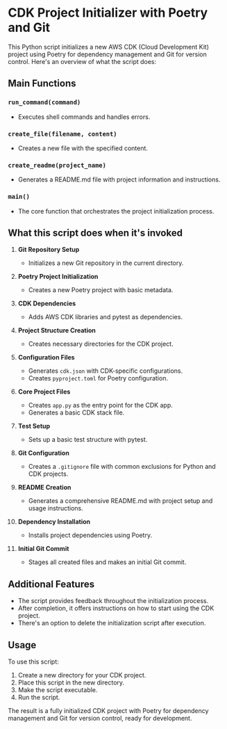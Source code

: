 # CDK Project Initializer with Poetry and Git

This Python script initializes a new AWS CDK (Cloud Development Kit) project using Poetry for dependency management and Git for version control. Here's an overview of what the script does:

## Main Functions

### `run_command(command)`
- Executes shell commands and handles errors.

### `create_file(filename, content)`
- Creates a new file with the specified content.

### `create_readme(project_name)`
- Generates a README.md file with project information and instructions.

### `main()`
- The core function that orchestrates the project initialization process.

## What this script does when it's invoked

1. **Git Repository Setup**
   - Initializes a new Git repository in the current directory.

2. **Poetry Project Initialization**
   - Creates a new Poetry project with basic metadata.

3. **CDK Dependencies**
   - Adds AWS CDK libraries and pytest as dependencies.

4. **Project Structure Creation**
   - Creates necessary directories for the CDK project.

5. **Configuration Files**
   - Generates `cdk.json` with CDK-specific configurations.
   - Creates `pyproject.toml` for Poetry configuration.

6. **Core Project Files**
   - Creates `app.py` as the entry point for the CDK app.
   - Generates a basic CDK stack file.

7. **Test Setup**
   - Sets up a basic test structure with pytest.

8. **Git Configuration**
   - Creates a `.gitignore` file with common exclusions for Python and CDK projects.

9. **README Creation**
   - Generates a comprehensive README.md with project setup and usage instructions.

10. **Dependency Installation**
    - Installs project dependencies using Poetry.

11. **Initial Git Commit**
    - Stages all created files and makes an initial Git commit.

## Additional Features

- The script provides feedback throughout the initialization process.
- After completion, it offers instructions on how to start using the CDK project.
- There's an option to delete the initialization script after execution.

## Usage

To use this script:

1. Create a new directory for your CDK project.
2. Place this script in the new directory.
3. Make the script executable.
4. Run the script.

The result is a fully initialized CDK project with Poetry for dependency management and Git for version control, ready for development.
